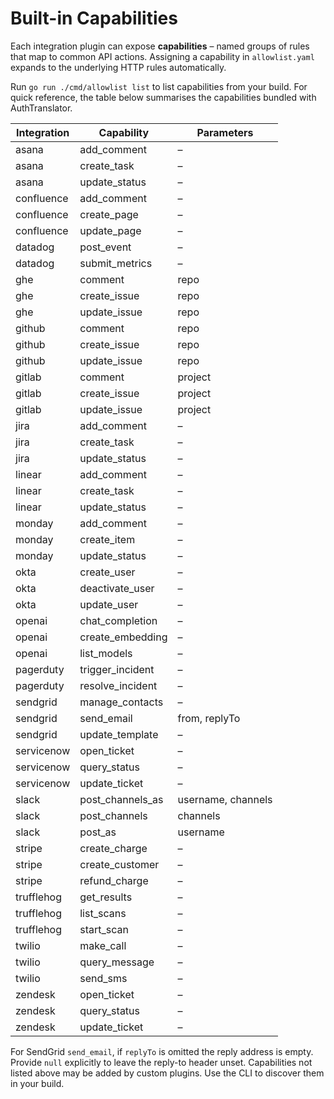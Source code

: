 # Built-in Capabilities

Each integration plugin can expose **capabilities** – named groups of rules that map to common API actions. Assigning a capability in `allowlist.yaml` expands to the underlying HTTP rules automatically.

Run `go run ./cmd/allowlist list` to list capabilities from your build. For quick reference, the table below summarises the capabilities bundled with AuthTranslator.

| Integration | Capability | Parameters |
|-------------|-----------|------------|
| asana | add_comment | – |
| asana | create_task | – |
| asana | update_status | – |
| confluence | add_comment | – |
| confluence | create_page | – |
| confluence | update_page | – |
| datadog | post_event | – |
| datadog | submit_metrics | – |
| ghe | comment | repo |
| ghe | create_issue | repo |
| ghe | update_issue | repo |
| github | comment | repo |
| github | create_issue | repo |
| github | update_issue | repo |
| gitlab | comment | project |
| gitlab | create_issue | project |
| gitlab | update_issue | project |
| jira | add_comment | – |
| jira | create_task | – |
| jira | update_status | – |
| linear | add_comment | – |
| linear | create_task | – |
| linear | update_status | – |
| monday | add_comment | – |
| monday | create_item | – |
| monday | update_status | – |
| okta | create_user | – |
| okta | deactivate_user | – |
| okta | update_user | – |
| openai | chat_completion | – |
| openai | create_embedding | – |
| openai | list_models | – |
| pagerduty | trigger_incident | – |
| pagerduty | resolve_incident | – |
| sendgrid | manage_contacts | – |
| sendgrid | send_email | from, replyTo |
| sendgrid | update_template | – |
| servicenow | open_ticket | – |
| servicenow | query_status | – |
| servicenow | update_ticket | – |
| slack | post_channels_as | username, channels |
| slack | post_channels | channels |
| slack | post_as | username |
| stripe | create_charge | – |
| stripe | create_customer | – |
| stripe | refund_charge | – |
| trufflehog | get_results | – |
| trufflehog | list_scans | – |
| trufflehog | start_scan | – |
| twilio | make_call | – |
| twilio | query_message | – |
| twilio | send_sms | – |
| zendesk | open_ticket | – |
| zendesk | query_status | – |
| zendesk | update_ticket | – |

For SendGrid `send_email`, if `replyTo` is omitted the reply address is empty. Provide `null` explicitly to leave the reply-to header unset.
Capabilities not listed above may be added by custom plugins. Use the CLI to discover them in your build.
